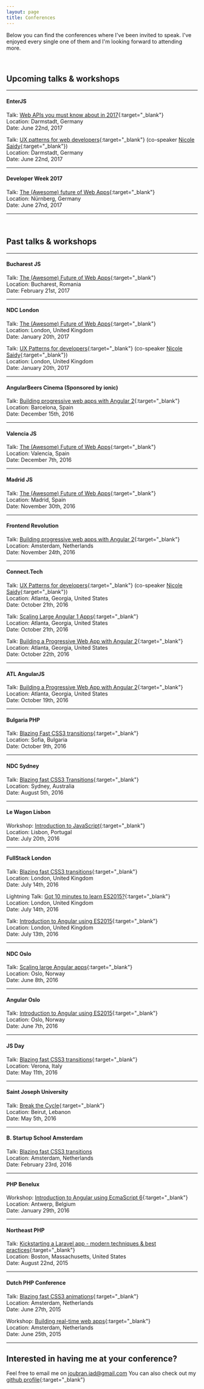 ```yaml
---
layout: page
title: Conferences
---
```


Below you can find the conferences where I've been invited to speak. I've enjoyed every single one of them and I'm looking forward to attending more.

<br>

## Upcoming talks & workshops
<hr>

#### EnterJS
<span class="conferences-ref">Talk:</span> [Web APIs you must know about in 2017](https://www.enterjs.de/abstracts#web-ap-is-you-must-know-about-in-2017){:target="_blank"}   
<span class="conferences-ref">Location:</span> Darmstadt, Germany  
<span class="conferences-ref">Date:</span> June 22nd, 2017

<span class="conferences-ref">Talk:</span> [UX patterns for web developers](https://www.enterjs.de/abstracts#ux-patterns-for-web-developers){:target="_blank"}  (co-speaker [Nicole Saidy](https://nicolesaidy.com/){:target="_blank"})    
<span class="conferences-ref">Location:</span> Darmstadt, Germany  
<span class="conferences-ref">Date:</span> June 22nd, 2017

<hr>

#### Developer Week 2017
<span class="conferences-ref">Talk:</span> [The (Awesome) future of Web Apps](http://www.developer-week.de/Programm/Veranstaltung/(event)/21522){:target="_blank"}   
<span class="conferences-ref">Location:</span> Nürnberg, Germany  
<span class="conferences-ref">Date:</span> June 27nd, 2017

<hr>

<br>

## Past talks & workshops
<hr>

#### Bucharest JS
<span class="conferences-ref">Talk:</span> [The (Awesome) Future of Web Apps](https://www.meetup.com/BucharestJS/events/237215862/){:target="_blank"}   
<span class="conferences-ref">Location:</span> Bucharest, Romania  
<span class="conferences-ref">Date:</span> February 21st, 2017

<hr>

#### NDC London
<span class="conferences-ref">Talk:</span> [The (Awesome) Future of Web Apps](http://ndc-london.com/talk/the-awesome-future-of-web-apps/){:target="_blank"}   
<span class="conferences-ref">Location:</span> London, United Kingdom  
<span class="conferences-ref">Date:</span> January 20th, 2017

<span class="conferences-ref">Talk:</span> [UX Patterns for developers](http://ndc-london.com/talk/ux-patterns-for-developers/){:target="_blank"} (co-speaker [Nicole Saidy](https://nicolesaidy.com/){:target="_blank"})  
<span class="conferences-ref">Location:</span> London, United Kingdom  
<span class="conferences-ref">Date:</span> January 20th, 2017

<hr>


#### AngularBeers Cinema (Sponsored by ionic)
<span class="conferences-ref">Talk:</span> [Building progressive web apps with Angular 2](https://www.meetup.com/AngularJS-Beers/events/235196315/){:target="_blank"}   
<span class="conferences-ref">Location:</span> Barcelona, Spain  
<span class="conferences-ref">Date:</span> December 15th, 2016

<hr>

#### Valencia JS
<span class="conferences-ref">Talk:</span> [The (Awesome) Future of Web Apps](https://www.meetup.com/ValenciaJS/events/235599502/?eventId=235599502){:target="_blank"}   
<span class="conferences-ref">Location:</span> Valencia, Spain  
<span class="conferences-ref">Date:</span> December 7th, 2016

<hr>

#### Madrid JS
<span class="conferences-ref">Talk:</span> [The (Awesome) Future of Web Apps](http://www.meetup.com/madridjs/events/235184483/?eventId=235184483http://www.meetup.com/madridjs/events/235184483/?eventId=235184483){:target="_blank"}   
<span class="conferences-ref">Location:</span> Madrid, Spain  
<span class="conferences-ref">Date:</span> November 30th, 2016

<hr>

#### Frontend Revolution
<span class="conferences-ref">Talk:</span> [Building progressive web apps with Angular 2](http://www.meetup.com/Frontend-Developer-Meetup-Amsterdam/events/235149104/){:target="_blank"}   
<span class="conferences-ref">Location:</span> Amsterdam, Netherlands  
<span class="conferences-ref">Date:</span> November 24th, 2016

<hr>


#### Connect.Tech
<span class="conferences-ref">Talk:</span> [UX Patterns for developers](http://connect.tech/speakers.html){:target="_blank"} (co-speaker [Nicole Saidy](https://nicolesaidy.com/){:target="_blank"})  
<span class="conferences-ref">Location:</span> Atlanta, Georgia, United States  
<span class="conferences-ref">Date:</span> October 21th, 2016

<span class="conferences-ref">Talk:</span> [Scaling Large Angular 1 Apps](http://connect.tech/speakers.html){:target="_blank"}   
<span class="conferences-ref">Location:</span> Atlanta, Georgia, United States  
<span class="conferences-ref">Date:</span> October 21th, 2016

<span class="conferences-ref">Talk:</span> [Building a Progressive Web App with Angular 2](http://connect.tech/speakers.html){:target="_blank"}   
<span class="conferences-ref">Location:</span> Atlanta, Georgia, United States  
<span class="conferences-ref">Date:</span> October 22th, 2016

<hr>

#### ATL AngularJS
<span class="conferences-ref">Talk:</span> [Building a Progressive Web App with Angular 2](http://connect.tech/speakers.html){:target="_blank"}   
<span class="conferences-ref">Location:</span> Atlanta, Georgia, United States  
<span class="conferences-ref">Date:</span> October 19th, 2016


<hr>

#### Bulgaria PHP
<span class="conferences-ref">Talk:</span> [Blazing Fast CSS3 transitions](http://www.bgphp.org/speakers/){:target="_blank"}  
<span class="conferences-ref">Location:</span> Sofia, Bulgaria  
<span class="conferences-ref">Date:</span> October 9th, 2016

<hr>

#### NDC Sydney
<span class="conferences-ref">Talk:</span> [Blazing fast CSS3 Transitions](http://ndcsydney.com/talk/blazing-fast-css3-animations/){:target="_blank"}  
<span class="conferences-ref">Location:</span> Sydney, Australia  
<span class="conferences-ref">Date:</span> August 5th, 2016

<hr>

#### Le Wagon Lisbon

<span class="conferences-ref">Workshop:</span> [Introduction to JavaScript](https://www.lewagon.org/lisbon){:target="_blank"}  
<span class="conferences-ref">Location:</span> Lisbon, Portugal  
<span class="conferences-ref">Date:</span> July 20th, 2016

<hr>

#### FullStack London
<span class="conferences-ref">Talk:</span> [Blazing fast CSS3 transitions](https://skillsmatter.com/conferences/7278-fullstack-2016-the-conference-on-javascript-node-and-internet-of-things#program){:target="_blank"}  
<span class="conferences-ref">Location:</span> London, United Kingdom  
<span class="conferences-ref">Date:</span> July 14th, 2016

<span class="conferences-ref">Lightning Talk:</span> [Got 10 minutes to learn ES2015?](https://skillsmatter.com/conferences/7278-fullstack-2016-the-conference-on-javascript-node-and-internet-of-things#program){:target="_blank"}  
<span class="conferences-ref">Location:</span> London, United Kingdom  
<span class="conferences-ref">Date:</span> July 14th, 2016

<span class="conferences-ref">Talk:</span> [Introduction to Angular using ES2015](https://skillsmatter.com/conferences/7278-fullstack-2016-the-conference-on-javascript-node-and-internet-of-things#program){:target="_blank"}  
<span class="conferences-ref">Location:</span> London, United Kingdom  
<span class="conferences-ref">Date:</span> July 13th, 2016

<hr>

#### NDC Oslo
<span class="conferences-ref">Talk:</span> [Scaling large Angular apps](/2016/03/24/ndc-oslo-angular/){:target="_blank"}  
<span class="conferences-ref">Location:</span> Oslo, Norway  
<span class="conferences-ref">Date:</span> June 8th, 2016

<hr>

#### Angular Oslo
<span class="conferences-ref">Talk:</span> [Introduction to Angular using ES2015](http://www.meetup.com/AngularJS-Oslo/events/230683470/){:target="_blank"}  
<span class="conferences-ref">Location:</span> Oslo, Norway  
<span class="conferences-ref">Date:</span> June 7th, 2016


<hr>

#### JS Day

<span class="conferences-ref">Talk:</span> [Blazing fast CSS3 transitions](http://2016.jsday.it/talk/blazing-fast-css3-transitions/){:target="_blank"}  
<span class="conferences-ref">Location:</span> Verona, Italy  
<span class="conferences-ref">Date:</span> May 11th, 2016

<hr>

#### Saint Joseph University
<span class="conferences-ref">Talk:</span> [Break the Cycle](http://www.usj.edu.lb/){:target="_blank"}  
<span class="conferences-ref">Location:</span> Beirut, Lebanon  
<span class="conferences-ref">Date:</span> May 5th, 2016

<hr>


#### B. Startup School Amsterdam

<span class="conferences-ref">Talk:</span> [Blazing fast CSS3 transitions](http://bssa.nu)  
<span class="conferences-ref">Location:</span> Amsterdam, Netherlands  
<span class="conferences-ref">Date:</span> February 23rd, 2016

<hr>

#### PHP Benelux

<span class="conferences-ref">Workshop:</span> [Introduction to Angular using EcmaScript 6](https://conference.phpbenelux.eu/2016/talk/introduction-to-angular-using-ecmascript-6/){:target="_blank"}  
<span class="conferences-ref">Location:</span> Antwerp, Belgium  
<span class="conferences-ref">Date:</span> January 29th, 2016

<hr>

#### Northeast PHP

<span class="conferences-ref">Talk:</span> [Kickstarting a Laravel app - modern techniques & best practices](http://2015.northeastphp.org/session/kickstarting-a-laravel-application-using-modern-techniques-and-common-best-practices/){:target="_blank"}  
<span class="conferences-ref">Location:</span> Boston, Massachusetts, United States  
<span class="conferences-ref">Date:</span> August 22nd, 2015

<hr>

#### Dutch PHP Conference

<span class="conferences-ref">Talk:</span> [Blazing fast CSS3 animations](https://joind.in/event/dutch-php-conference-2015/blazing-fast-css3-animations){:target="_blank"}  
<span class="conferences-ref">Location:</span> Amsterdam, Netherlands  
<span class="conferences-ref">Date:</span> June 27th, 2015


<span class="conferences-ref">Workshop:</span> [Building real-time web apps](https://joind.in/event/dutch-php-conference-2015/building-realtime-web-apps){:target="_blank"}  
<span class="conferences-ref">Location:</span> Amsterdam, Netherlands  
<span class="conferences-ref">Date:</span> June 25th, 2015

<hr>

## Interested in having me at your conference?

Feel free to email me on <a href="mailto:joubran.jad@gmail.com">joubran.jad@gmail.com</a>
You can also check out my [github profile](https://github.com/jadjoubran){:target="_blank"}  